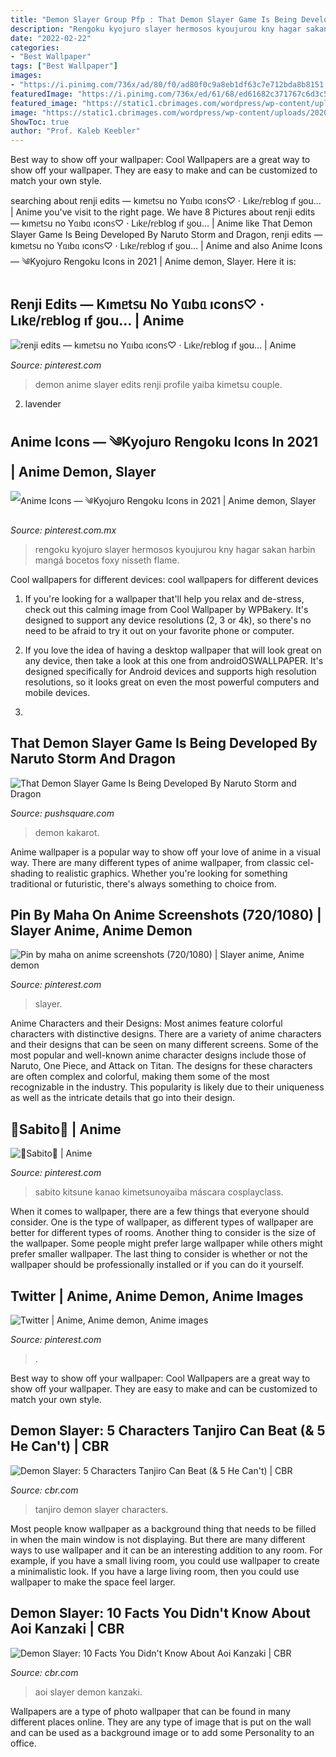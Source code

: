 ```yaml
---
title: "Demon Slayer Group Pfp : That Demon Slayer Game Is Being Developed By Naruto Storm And Dragon"
description: "Rengoku kyojuro slayer hermosos kyoujurou kny hagar sakan harbin mangá bocetos foxy nisseth flame"
date: "2022-02-22"
categories:
- "Best Wallpaper"
tags: ["Best Wallpaper"]
images:
- "https://i.pinimg.com/736x/ad/80/f0/ad80f0c9a8eb1df63c7e712bda8b8151.jpg"
featuredImage: "https://i.pinimg.com/736x/ed/61/68/ed61682c371767c6d3c51cb147909cfb.jpg"
featured_image: "https://static1.cbrimages.com/wordpress/wp-content/uploads/2019/09/8.-Tanjiro.jpg"
image: "https://static1.cbrimages.com/wordpress/wp-content/uploads/2020/06/Aoi-feature.jpg"
ShowToc: true
author: "Prof. Kaleb Keebler"
---
```



Best way to show off your wallpaper:
Cool Wallpapers are a great way to show off your wallpaper. They are easy to make and can be customized to match your own style.

	

		
searching about renji edits — kımᥱt᥉u no Yᥲıbᥲ ıcon᥉♡ ‧ Lıkᥱ/rᥱblog ıf ყou... | Anime you've visit to the right page. We have 8 Pictures about renji edits — kımᥱt᥉u no Yᥲıbᥲ ıcon᥉♡ ‧ Lıkᥱ/rᥱblog ıf ყou... | Anime like That Demon Slayer Game Is Being Developed By Naruto Storm and Dragon, renji edits — kımᥱt᥉u no Yᥲıbᥲ ıcon᥉♡ ‧ Lıkᥱ/rᥱblog ıf ყou... | Anime and also Anime Icons — ༄Kyojuro Rengoku Icons in 2021 | Anime demon, Slayer. Here it is:
		
    
## Renji Edits — Kımᥱt᥉u No Yᥲıbᥲ ıcon᥉♡ ‧ Lıkᥱ/rᥱblog ıf ყou... | Anime

<img loading=lazy src="https://i.pinimg.com/736x/32/1e/75/321e751204f1fff19381655172226982.jpg" onerror="this.onerror=null;this.src='https://tse1.mm.bing.net/th?id=OIP.sIQBfU6Uw-zby3oLqGS6XwHaHa&amp;pid=15.1';" alt="renji edits — kımᥱt᥉u no Yᥲıbᥲ ıcon᥉♡ ‧ Lıkᥱ/rᥱblog ıf ყou... | Anime">

_Source: pinterest.com_

>demon anime slayer edits renji profile yaiba kimetsu couple. 

	

2. lavender 

    
## Anime Icons — ༄Kyojuro Rengoku Icons In 2021 | Anime Demon, Slayer

<img loading=lazy src="https://i.pinimg.com/736x/02/c1/a0/02c1a014dfdd07ae600275878f059e8f.jpg" onerror="this.onerror=null;this.src='https://tse4.mm.bing.net/th?id=OIP.RLxNX7W1DFu-zGq0qpbwugHaHa&amp;pid=15.1';" alt="Anime Icons — ༄Kyojuro Rengoku Icons in 2021 | Anime demon, Slayer">

_Source: pinterest.com.mx_

>rengoku kyojuro slayer hermosos kyoujurou kny hagar sakan harbin mangá bocetos foxy nisseth flame. 

	

Cool wallpapers for different devices:
cool wallpapers for different devices 

1. If you're looking for a wallpaper that'll help you relax and de-stress, check out this calming image from Cool Wallpaper by WPBakery. It's designed to support any device resolutions (2, 3 or 4k), so there's no need to be afraid to try it out on your favorite phone or computer.

2. If you love the idea of having a desktop wallpaper that will look great on any device, then take a look at this one from androidOSWALLPAPER. It's designed specifically for Android devices and supports high resolution resolutions, so it looks great on even the most powerful computers and mobile devices.

3.

    
## That Demon Slayer Game Is Being Developed By Naruto Storm And Dragon

<img loading=lazy src="http://images.pushsquare.com/3dfdf7ab762c0/1280x720.jpg" onerror="this.onerror=null;this.src='https://tse1.mm.bing.net/th?id=OIP.sfsYw54cqNV9DbCCdkfOZwHaEK&amp;pid=15.1';" alt="That Demon Slayer Game Is Being Developed By Naruto Storm and Dragon">

_Source: pushsquare.com_

>demon kakarot. 

	

Anime wallpaper is a popular way to show off your love of anime in a visual way. There are many different types of anime wallpaper, from classic cel-shading to realistic graphics. Whether you're looking for something traditional or futuristic, there's always something to choice from.

    
## Pin By Maha On Anime Screenshots (720/1080) | Slayer Anime, Anime Demon

<img loading=lazy src="https://i.pinimg.com/736x/ad/80/f0/ad80f0c9a8eb1df63c7e712bda8b8151.jpg" onerror="this.onerror=null;this.src='https://tse1.mm.bing.net/th?id=OIP.pmoNB_Pa1TnEoPcyyXClIAHaEK&amp;pid=15.1';" alt="Pin by maha on anime screenshots (720/1080) | Slayer anime, Anime demon">

_Source: pinterest.com_

>slayer. 

	

Anime Characters and their Designs: Most animes feature colorful characters with distinctive designs.
There are a variety of anime characters and their designs that can be seen on many different screens. Some of the most popular and well-known anime character designs include those of Naruto, One Piece, and Attack on Titan. The designs for these characters are often complex and colorful, making them some of the most recognizable in the industry. This popularity is likely due to their uniqueness as well as the intricate details that go into their design.

    
## 🔸️Sabito🔸️ | Anime

<img loading=lazy src="https://i.pinimg.com/736x/48/64/ce/4864ce2649d9be85fff3a723f49fa94c.jpg" onerror="this.onerror=null;this.src='https://tse4.mm.bing.net/th?id=OIP.wJgIQZweefeYYzRdzuKTrgHaHa&amp;pid=15.1';" alt="🔸️Sabito🔸️ | Anime">

_Source: pinterest.com_

>sabito kitsune kanao kimetsunoyaiba máscara cosplayclass. 

	

When it comes to wallpaper, there are a few things that everyone should consider. One is the type of wallpaper, as different types of wallpaper are better for different types of rooms. Another thing to consider is the size of the wallpaper. Some people might prefer large wallpaper while others might prefer smaller wallpaper. The last thing to consider is whether or not the wallpaper should be professionally installed or if you can do it yourself.

    
## Twitter | Anime, Anime Demon, Anime Images

<img loading=lazy src="https://i.pinimg.com/736x/ed/61/68/ed61682c371767c6d3c51cb147909cfb.jpg" onerror="this.onerror=null;this.src='https://tse2.mm.bing.net/th?id=OIP.3CF-IbeoWuSvhr6iheGotAHaKf&amp;pid=15.1';" alt="Twitter | Anime, Anime demon, Anime images">

_Source: pinterest.com_

>. 

	

Best way to show off your wallpaper:
Cool Wallpapers are a great way to show off your wallpaper. They are easy to make and can be customized to match your own style.

    
## Demon Slayer: 5 Characters Tanjiro Can Beat (&amp; 5 He Can&#039;t) | CBR

<img loading=lazy src="https://static1.cbrimages.com/wordpress/wp-content/uploads/2019/09/8.-Tanjiro.jpg" onerror="this.onerror=null;this.src='https://tse1.mm.bing.net/th?id=OIP.B6c7jPIEl8slRyEEqIwJ0gHaDt&amp;pid=15.1';" alt="Demon Slayer: 5 Characters Tanjiro Can Beat (&amp; 5 He Can&#039;t) | CBR">

_Source: cbr.com_

>tanjiro demon slayer characters. 

	

Most people know wallpaper as a background thing that needs to be filled in when the main window is not displaying. But there are many different ways to use wallpaper and it can be an interesting addition to any room. For example, if you have a small living room, you could use wallpaper to create a minimalistic look. If you have a large living room, then you could use wallpaper to make the space feel larger.

    
## Demon Slayer: 10 Facts You Didn&#039;t Know About Aoi Kanzaki | CBR

<img loading=lazy src="https://static1.cbrimages.com/wordpress/wp-content/uploads/2020/06/Aoi-feature.jpg" onerror="this.onerror=null;this.src='https://tse1.mm.bing.net/th?id=OIP.DR00hgF_9ZK7PB6HLjbf0wHaD5&amp;pid=15.1';" alt="Demon Slayer: 10 Facts You Didn&#039;t Know About Aoi Kanzaki | CBR">

_Source: cbr.com_

>aoi slayer demon kanzaki. 

	



Wallpapers are a type of photo wallpaper that can be found in many different places online. They are any type of image that is put on the wall and can be used as a background image or to add some Personality to an office.

